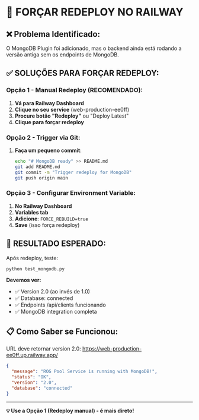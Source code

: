 # 🚨 FORÇAR REDEPLOY NO RAILWAY

## ❌ Problema Identificado:
O MongoDB Plugin foi adicionado, mas o backend ainda está rodando a versão antiga sem os endpoints de MongoDB.

## ✅ SOLUÇÕES PARA FORÇAR REDEPLOY:

### **Opção 1 - Manual Redeploy (RECOMENDADO):**
1. **Vá para Railway Dashboard**
2. **Clique no seu service** (web-production-ee0ff)
3. **Procure botão "Redeploy"** ou "Deploy Latest"
4. **Clique para forçar redeploy**

### **Opção 2 - Trigger via Git:**
1. **Faça um pequeno commit**:
   ```bash
   echo "# MongoDB ready" >> README.md
   git add README.md
   git commit -m "Trigger redeploy for MongoDB"
   git push origin main
   ```

### **Opção 3 - Configurar Environment Variable:**
1. **No Railway Dashboard**
2. **Variables tab**
3. **Adicione**: `FORCE_REBUILD=true`
4. **Save** (isso força redeploy)

## 🎯 **RESULTADO ESPERADO:**

Após redeploy, teste:
```bash
python test_mongodb.py
```

**Devemos ver:**
- ✅ Version 2.0 (ao invés de 1.0)
- ✅ Database: connected
- ✅ Endpoints /api/clients funcionando
- ✅ MongoDB integration completa

## 📋 **Como Saber se Funcionou:**

URL deve retornar version 2.0:
https://web-production-ee0ff.up.railway.app/

```json
{
  "message": "ROG Pool Service is running with MongoDB!",
  "status": "OK", 
  "version": "2.0",
  "database": "connected"
}
```

---

**💡 Use a Opção 1 (Redeploy manual) - é mais direto!**